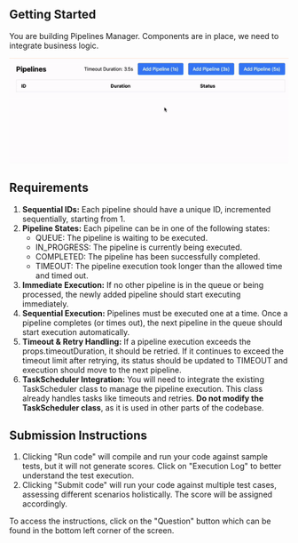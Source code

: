 ## Getting Started

You are building Pipelines Manager. Components are in place, we need to integrate business logic.

![Pipeline Scheduler](./pipeline-scheduler.gif)

## Requirements

1. **Sequential IDs:** Each pipeline should have a unique ID, incremented sequentially, starting from 1.
2. **Pipeline States:**
Each pipeline can be in one of the following states:
   - QUEUE: The pipeline is waiting to be executed.
   - IN_PROGRESS: The pipeline is currently being executed.
   - COMPLETED: The pipeline has been successfully completed.
   - TIMEOUT: The pipeline execution took longer than the allowed time and timed out.
3. **Immediate Execution:** If no other pipeline is in the queue or being processed, the newly added pipeline should start executing immediately.
4. **Sequential Execution:** Pipelines must be executed one at a time. Once a pipeline completes (or times out), the next pipeline in the queue should start execution automatically.
5. **Timeout & Retry Handling:** If a pipeline execution exceeds the props.timeoutDuration, it should be retried. If it continues to exceed the timeout limit after retrying, its status should be updated to TIMEOUT and execution should move to the next pipeline.
6. **TaskScheduler Integration:** You will need to integrate the existing TaskScheduler class to manage the pipeline execution. This class already handles tasks like timeouts and retries. **Do not modify the TaskScheduler class**, as it is used in other parts of the codebase.

## Submission Instructions

1. Clicking "Run code" will compile and run your code against sample tests, but it will not generate scores. Click on "Execution Log" to better understand the test execution.
2. Clicking "Submit code" will run your code against multiple test cases, assessing different scenarios holistically. The score will be assigned accordingly.

To access the instructions, click on the "Question" button which can be found in the bottom left corner of the screen.
